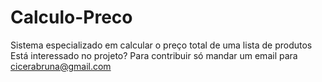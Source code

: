 # Calculo-Preco
Sistema especializado em calcular o preço total de uma lista de produtos
<br>
Está interessado no projeto? Para contribuir só mandar um email para cicerabruna@gmail.com

